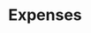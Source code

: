 ---
description: 三次点击完成记账。之前推荐过两次点击的，这个界面要好些。
layout: post
results:
- primaryGenreName: Finance
  version: '1.0'
  artworkUrl100: http://a229.phobos.apple.com/us/r1000/051/Purple/v4/d9/55/2b/d9552b55-3c51-f923-0307-e43dc7c5aa52/mzl.jfkhvfug.png
  trackViewUrl: https://itunes.apple.com/cn/app/expenses/id641523399?mt=8&uo=4
  artworkUrl60: http://a1260.phobos.apple.com/us/r1000/046/Purple/v4/9c/15/cd/9c15cd81-b814-eae5-eb84-883bfed9463f/Icon.png
  sellerName: Ashot Vardanian
  supportedDevices:
  - iPadFourthGen
  - iPadWifi
  - iPad2Wifi
  - iPadMini
  - iPadMini4G
  - iPodTouchThirdGen
  - iPadFourthGen4G
  - iPad3G
  - iPhone4
  - iPodTouchourthGen
  - iPhone4S
  - iPhone5
  - iPadThirdGen
  - iPhone-3GS
  - iPodTouchFifthGen
  - iPad23G
  - iPadThirdGen4G
  genres:
  - 财务
  - 效率
  trackName: Expenses
  description: '向您推荐最棒的个人理财应用!

    开销跟踪将以一种全新的方式呈现，比现有的移动和桌面应用速度更快，界面更美观，使用更方便


    1. 我们对工具进行了简化以节省您的时间，您只需在三次点集中即可完成添加新花费-5秒每次开销。不仅如此，您还可以轻松获得选定的时间段和开销分组的定制报表。

    2. 设置地址通知在您离开收藏地址后获得提醒！

    3. 出国后用本国货币输入开销，仅需轻点一下按钮，货币就会转换为您的标准货币！

    4. 使用Foursquare提供的位置名称以避免手动输入开销标题。

    5. 我们已经集成了云存储，以确保您的所有开销都将自动同步。


    多种特色功能（包括密码保护，数据导入和导出，开销地图可视化）外加良好的设计以实现难以企及的高性能！

    希望您会喜欢这款应用！

    任何问题和建议将不胜感激，最佳建议将会得到实现！

    在Twitter @ashvarapps订阅我们的新闻馈送同时获得应用的最新资讯！

    主功能升级即将到来！'
  price: 0
  trackId: 641523399
  releaseDate: '2013-07-22T01:26:54Z'
  screenshotUrls:
  - http://a2.mzstatic.com/us/r1000/039/Purple4/v4/20/f9/3a/20f93a7a-0027-33cd-fe54-3ff21aa27b32/mzl.vaxqvenm.1136x1136-75.jpg
  - http://a3.mzstatic.com/us/r1000/013/Purple6/v4/98/89/23/9889230e-fe74-d90a-dccf-6a1bc1757ab7/mzl.xgjimmzx.1136x1136-75.jpg
  - http://a4.mzstatic.com/us/r1000/020/Purple6/v4/68/95/0b/68950bfb-90ae-47c7-b958-1ed3a7c92f36/mzl.cdmkioxi.1136x1136-75.jpg
  - http://a2.mzstatic.com/us/r1000/011/Purple6/v4/1a/25/80/1a2580fc-196a-36ed-6570-57d4dc921250/mzl.dtunofdn.1136x1136-75.jpg
  - http://a2.mzstatic.com/us/r1000/005/Purple6/v4/27/9f/47/279f47e4-29e7-d315-74ac-8f480a653599/mzl.nvigyqbb.1136x1136-75.jpg
  artistViewUrl: https://itunes.apple.com/cn/artist/ashotvardanianapps/id540352202?uo=4
  primaryGenreId: 6015
  kind: software
  fileSizeBytes: '3181355'
  bundleId: com.ashvarapps.expenses
  trackContentRating: 4+
  artistName: AshotVardanianApps
  trackCensoredName: Expenses
  isGameCenterEnabled: false
  contentAdvisoryRating: 4+
  languageCodesISO2A:
  - EN
  - FR
  - DE
  - JA
  - RU
  - ZH
  - ES
  features: &a []
  wrapperType: software
  artworkUrl512: http://a229.phobos.apple.com/us/r1000/051/Purple/v4/d9/55/2b/d9552b55-3c51-f923-0307-e43dc7c5aa52/mzl.jfkhvfug.png
  formattedPrice: 免费
  artistId: 540352202
  genreIds:
  - '6015'
  - '6007'
  currency: CNY
  ipadScreenshotUrls: *a
category: 财务
tags: tag1
resultCount: 1
title: Expenses

---